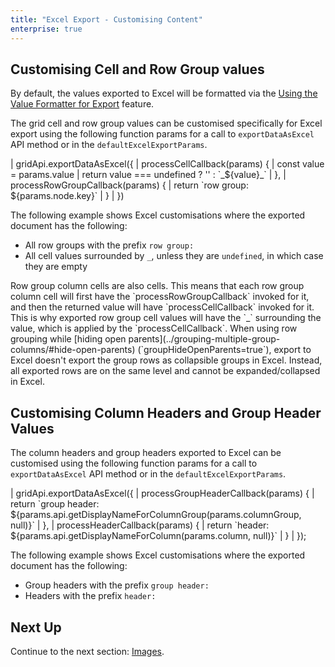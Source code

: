 ```yaml
---
title: "Excel Export - Customising Content"
enterprise: true
---
```


## Customising Cell and Row Group values

By default, the values exported to Excel will be formatted via the [Using the Value Formatter for Export](/value-formatters/#use-value-formatter-for-export) feature.

The grid cell and row group values can be customised specifically for Excel export using the following function params for a call to `exportDataAsExcel` API method or in the `defaultExcelExportParams`.

<snippet>
| gridApi.exportDataAsExcel({
|     processCellCallback(params) {
|         const value = params.value
|         return value === undefined ? '' : `_${value}_`
|     },
|     processRowGroupCallback(params) {
|         return `row group: ${params.node.key}`
|     }
| })
</snippet>

<interface-documentation
    interfaceName='ExcelExportParams'
    names='["processRowGroupCallback", "processCellCallback"]'
    config='{"description":"See below the functions on the `ExcelExportParams` interface to customise exported grid cell and row group values."}'>
</interface-documentation>

The following example shows Excel customisations where the exported document has the following:

* All row groups with the prefix `row group: `
* All cell values surrounded by `_`, unless they are `undefined`, in which case they are empty

<note>
Row group column cells are also cells. This means that each row group column cell will first have the `processRowGroupCallback` invoked for it, and then the returned value will have `processCellCallback` invoked for it. This is why exported row group cell values will have the `_` surrounding the value, which is applied by the `processCellCallback`.
</note>

<note>
When using row grouping while [hiding open parents](../grouping-multiple-group-columns/#hide-open-parents) (`groupHideOpenParents=true`), export to Excel doesn't export the group rows as collapsible groups in Excel. Instead, all exported rows are on the same level and cannot be expanded/collapsed in Excel.
</note>

<grid-example title='Excel Export - Customising Row Groups' name='excel-export-customising-row-groups' type='generated' options='{ "enterprise": true, "modules": ["clientside", "rowgrouping", "csv", "excel", "menu", "setfilter"]}'></grid-example>

## Customising Column Headers and Group Header Values

The column headers and group headers exported to Excel can be customised using the following function params for a call to `exportDataAsExcel` API method or in the `defaultExcelExportParams`.

<snippet>
| gridApi.exportDataAsExcel({
|     processGroupHeaderCallback(params) {
|         return `group header: ${params.api.getDisplayNameForColumnGroup(params.columnGroup, null)}`
|     },
|     processHeaderCallback(params) {
|         return `header: ${params.api.getDisplayNameForColumn(params.column, null)}`
|     }
| });
</snippet>

<interface-documentation
    interfaceName='ExcelExportParams'
    names='["processGroupHeaderCallback", "processHeaderCallback"]'
    config='{"description":"See below the functions on the `ExcelExportParams` interface to customise exported column group headers and headers."}'>
</interface-documentation>

The following example shows Excel customisations where the exported document has the following:

* Group headers with the prefix `group header: `
* Headers with the prefix `header: `

<grid-example title='Excel Export - Customising Column Group Headers' name='excel-export-customising-column-group-headers' type='generated' options='{ "enterprise": true, "modules": ["clientside", "rowgrouping", "csv", "excel", "menu", "setfilter"]}'></grid-example>

## Next Up

Continue to the next section: [Images](../excel-export-images/).
